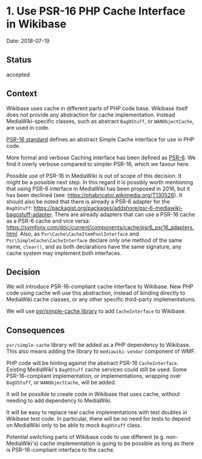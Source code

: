 # 1. Use PSR-16 PHP Cache Interface in Wikibase

Date: 2018-07-19

## Status

accepted

## Context

Wikibase uses cache in different parts of PHP code base. Wikibase itself does not provide any abstraction for cache implementation. Instead MediaWiki-specific classes, such as abstract `BagOStuff`, or `WANObjectCache`, are used in code.

[PSR-16 standard](https://www.php-fig.org/psr/psr-16/) defines an abstract Simple Cache interface for use in PHP code.

More formal and verbose Caching interface has been defined as [PSR-6](https://www.php-fig.org/psr/psr-6/). We find it overly verbose compared to simpler PSR-16, which we favour here.

Possible use of PSR-16 in MediaWiki is out of scope of this decision. It might be a possible next step. In this regard it is possibly worth mentioning that using PSR-6 interface in MediaWiki has been proposed in 2016, but it has been declined (see: https://phabricator.wikimedia.org/T130528). It should also be noted that there is already a PSR-6 adapter for the `BagOStuff`: https://packagist.org/packages/addshore/psr-6-mediawiki-bagostuff-adapter. There are already adapters that can use a PSR-16 cache as a PSR-6 cache and vice versa: https://symfony.com/doc/current/components/cache/psr6_psr16_adapters.html. Also, as `Psr\Cache\CacheItemPoolInterface` and `Psr\SimpleCache\CacheInterface` declare only one method of the same name, `clear()`, and as both declarations have the same signature, any cache system may implement both interfaces.

## Decision

We will introduce PSR-16-compliant cache interface to Wikibase. New PHP code using cache will use this abstraction, instead of binding directly to MediaWiki cache classes, or any other specific third-party implementations.

We will use [psr/simple-cache library](https://packagist.org/packages/psr/simple-cache) to add `CacheInterface` to Wikibase.

## Consequences

`psr/simple-cache` library will be added as a PHP dependency to Wikibase. This also means adding the library to `mediawiki-vendor` component of WMF.

PHP code will be hinting against the abstract PSR-16 `CacheInterface`. Existing MediaWiki's `BagOStuff` cache services could still be used. Some PSR-16-compliant implementation, or implementations, wrapping over `BagOStuff`, or `WANObjectCache`, will be added.

It will be possible to create code in Wikibase that uses cache, without needing to add dependency to MediaWiki.

It will be easy to replace real cache implementations with test doubles in Wikibase test code. In particular, there will be no need for tests to depend on MediaWiki only to be able to mock `BagOStuff` class.

Potential switching parts of Wikibase code to use different (e.g. non-MediaWiki's) cache implementation is going to be possible as long as there is PSR-16-compliant interface to the cache.
